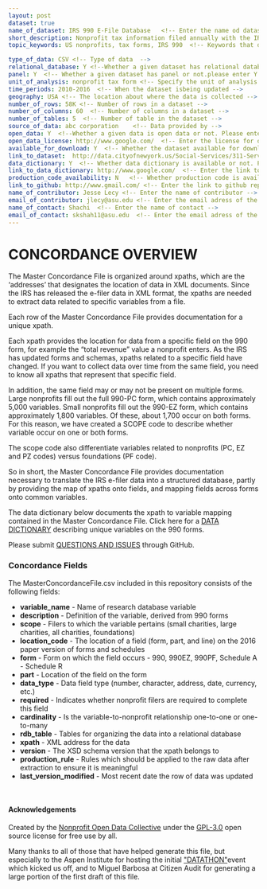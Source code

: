 ```yaml
---
layout: post  
dataset: true
name_of_dataset: IRS 990 E-File Database   <!-- Enter the name od dataset --> 
short_description: Nonprofit tax information filed annually with the IRS covering finances, program statements, governance, employement, and other topics.   <!-- Description of the dataset, what is the dataset all about  -->
topic_keywords: US nonprofits, tax forms, IRS 990  <!-- Keywords that depict your dataset  -->

type_of_data: CSV <!-- Type of data  -->
relational_database: Y <!--Whether a given dataset has relational database or not. Please enter Y for yes and N for no.  --> 
panel: Y  <!-- Whether a given dataset has panel or not.please enter Y for yes and N for no.  --> 
unit_of_analysis: nonprofit tax form <!-- Specify the unit of analysis -->
time_periods: 2010-2016  <!-- When the dataset isbeing updated -->
geography: USA <!-- The location about where the data is collected -->
number_of_rows: 58K	<!-- Number of rows in a dataset -->
number_of_columns: 60  <!-- Number of columns in a dataset -->
number_of_tables: 5  <!-- Number of table in the dataset -->
source_of_data: abc corporation    <!-- Data provided by -->
open_data: Y  <!--Whether a given data is open data or not. Please enter Y for yes and N for no.  --> 
open_data_license: http://www.google.com/  <!-- Enter the license for open data -->
available_for_download: Y  <!-- Whether the dataset available for download. Please enter Y for yes and N for no.  --> 
link_to_dataset:  http://data.cityofnewyork.us/Social-Services/311-Service-Requests-from-2010-to-Present/erm2-nwe9  <!-- Enter the link from where dataset can be downloaded. -->
data_dictionary: Y  <!-- Whether data dictionary is available or not. Please enter Y for yes and N for no.  --> 
link_to_data_dictionary: http://www.google.com/  <!-- Enter the link to downloaddata dictionary -->
production_code_availability: N   <!-- Whether production code is available or not. please enter Y for yes and N for no.  --> 
link_to_github: http://www.gmail.com/ <!-- Enter the link to github repository.  -->
name_of_contributor: Jesse Lecy <!-- Enter the name of contributor -->
email_of_contributor: jlecy@asu.edu <!-- Enter the email adress of the contributor -->
name_of_contact: Shachi  <!-- Enter the name of contact -->
email_of_contact: skshah11@asu.edu  <!-- Enter the email adress of the contact -->
---
```

<!-- Any othe information regarding the data  or a detailed description of data should be entered herre -->


# CONCORDANCE OVERVIEW

The Master Concordance File is organized around xpaths, which are the ‘addresses’ that designates the location of data in XML documents. Since the IRS has released the e-filer data in XML format, the xpaths are needed to extract data related to specific variables from a file.

Each row of the Master Concordance File provides documentation for a unique xpath.

Each xpath provides the location for data from a specific field on the 990 form, for example the “total revenue” value a nonprofit enters. As the IRS has updated forms and schemas, xpaths related to a specific field have changed. If you want to collect data over time from the same field, you need to know all xpaths that represent that specific field.

In addition, the same field may or may not be present on multiple forms. Large nonprofits fill out the full 990-PC form, which contains approximately 5,000 variables. Small nonprofits fill out the 990-EZ form, which contains approximately 1,800 variables. Of these, about 1,700 occur on both forms. For this reason, we have created a SCOPE code to describe whether variable occur on one or both forms.

The scope code also differentiate variables related to nonprofits (PC, EZ and PZ codes) versus foundations (PF code).

So in short, the Master Concordance File provides documentation necessary to translate the IRS e-filer data into a structured database, partly by providing the map of xpaths onto fields, and mapping fields across forms onto common variables.

The data dictionary below documents the xpath to variable mapping contained in the Master Concordance File. Click here for a [DATA DICTIONARY](https://nonprofit-open-data-collective.github.io/irs-efile-master-concordance-file/data_dictionary.html) describing unique variables on the 990 forms.

Please submit [QUESTIONS AND ISSUES](https://github.com/Nonprofit-Open-Data-Collective/irs-efile-master-concordance-file/issues/new) through GitHub.

### Concordance Fields

The MasterConcordanceFile.csv included in this repository consists of the following fields:

* **variable_name** - Name of research database variable
* **description** - Definition of the variable, derived from 990 forms
* **scope** - Filers to which the variable pertains (small charities, large charities, all charities, foundations)
* **location_code** - The location of a field (form, part, and line) on the 2016 paper version of forms and schedules
* **form** - Form on which the field occurs - 990, 990EZ, 990PF, Schedule A - Schedule R
* **part** - Location of the field on the form
* **data_type** - Data field type (number, character, address, date, currency, etc.)  
* **required** - Indicates whether nonprofit filers are required to complete this field  
* **cardinality** - Is the variable-to-nonprofit relationship one-to-one or one-to-many
* **rdb_table** - Tables for organizing the data into a relational database  
* **xpath** - XML address for the data
* **version** - The XSD schema version that the xpath belongs to
* **production_rule** - Rules which should be applied to the raw data after extraction to ensure it is meaningful
* **last_version_modified** - Most recent date the row of data was updated

<br>




#### Acknowledgements

Created by the [Nonprofit Open Data Collective](https://nonprofit-open-data-collective.github.io/) under the [GPL-3.0](https://opensource.org/licenses/GPL-3.0) open source license for free use by all.

Many thanks to all of those that have helped generate this file, but especially to the Aspen Institute for hosting the initial ["DATATHON"](https://www.aspeninstitute.org/blog-posts/aspen-institutes-program-philanthropy-social-innovation-psi-hosts-nonprofit-datathon/)event which kicked us off, and to Miguel Barbosa at Citizen Audit for generating a large portion of the first draft of this file. 

